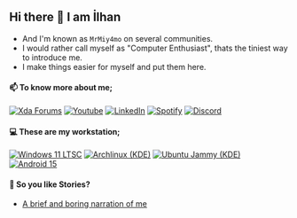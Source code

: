 ## Hi there 👋 I am İlhan
- And I'm known as `MrMiy4mo` on several communities.
- I would rather call myself as "Computer Enthusiast", thats the tiniest way to introduce me.
- I make things easier for myself and put them here.

#### 📫 To know more about me;
[![Xda Forums](https://img.shields.io/badge/Xda-Xda%20Forum-orange.svg?&logo=xda)](https://xdaforums.com/m/mrmiyamo.9545105/)
[![Youtube](https://img.shields.io/badge/%E2%80%8E-Youtube-ff2222.svg?&logo=youtube)](https://www.youtube.com/@MrMiy4mo)
[![LinkedIn](https://img.shields.io/badge/In-LinkedIn-blue.svg?&logo=0)](https://www.linkedin.com/in/ilhan-athn7/)
[![Spotify](https://img.shields.io/badge/%E2%80%8E-Spotify-1DB954.svg?&logo=spotify)](https://open.spotify.com/user/31pagacxcfbifyhfbzq5gosrvwma)
[![Discord](https://img.shields.io/badge/%E2%80%8E-Discord-5865f2.svg?&logo=discord)](https://discordapp.com/users/767095353475334144)

#### 💻 These are my workstation;
[![Windows 11 LTSC](https://img.shields.io/badge/🪟-Windows%2011%20LTSC-blue.svg?logo=0)](https://files.rg-adguard.net/file/142ca376-487f-e858-a606-e120e70b9d02)
[![Archlinux (KDE)](https://img.shields.io/badge/%E2%80%8E-Arch%20Linux%20(KDE)-blue.svg?logo=archlinux)](https://wiki.archlinux.org/title/installation_guide)
[![Ubuntu Jammy (KDE)](https://img.shields.io/badge/%E2%80%8E-Ubuntu%20Jammy%20(KDE)-orange.svg?logo=ubuntu)](https://github.com/ilhan-athn7/ubuntu_jammy_rootfs)
[![Android 15](https://img.shields.io/badge/%E2%80%8E-Android%2015-green.svg?logo=android)](https://xdaforums.com/t/rom-15-ota-crdroid-11-for-mi-8-se-xmsirius-encryption-unofficial.4714901)

#### 📓 So you like Stories?
- [A brief and boring narration of me](STORY.md)
